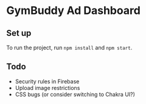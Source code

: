 # GymBuddy Ad Dashboard

## Set up

To run the project, run ``npm install`` and ``npm start``.

## Todo

- Security rules in Firebase
- Upload image restrictions
- CSS bugs (or consider switching to Chakra UI?)
